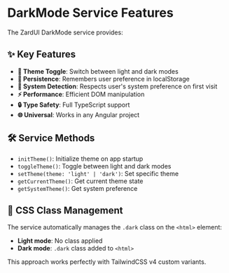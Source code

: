 # DarkMode Service Features

The ZardUI DarkMode service provides:

## ✨ Key Features

- **🔄 Theme Toggle**: Switch between light and dark modes
- **💾 Persistence**: Remembers user preference in localStorage
- **🎯 System Detection**: Respects user's system preference on first visit
- **⚡ Performance**: Efficient DOM manipulation
- **🔒 Type Safety**: Full TypeScript support
- **🌐 Universal**: Works in any Angular project

## 🛠️ Service Methods

- `initTheme()`: Initialize theme on app startup
- `toggleTheme()`: Toggle between light and dark modes
- `setTheme(theme: 'light' | 'dark')`: Set specific theme
- `getCurrentTheme()`: Get current theme state
- `getSystemTheme()`: Get system preference

## 🎨 CSS Class Management

The service automatically manages the `.dark` class on the `<html>` element:

- **Light mode**: No class applied
- **Dark mode**: `.dark` class added to `<html>`

This approach works perfectly with TailwindCSS v4 custom variants.